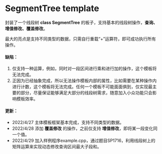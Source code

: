 # SegmentTree template

封装了一个线段树 **class SegmentTree** 的板子，支持基本的线段树操作，**查询、增值修改、覆盖修改**。

最大的亮点是支持不同类型的数据，只需自行重载“+”运算符，即可成功执行所有操作。

#### 缺陷：

1. 仅支持一种运算，例如，同时对一段区间进行乘和进行加的操作，这个模板将无法完成。
2. 正因为已经抽象完成，所以无法操作模板内部的属性，比如需要在某种操作内进行计数，这个模板将无法完成。任何一个模板不可能面面俱到，仅实现最主要的部分，尽量保证能够满足大部分的线段树需求，随意加入小众功能只会影响模板效率。

#### 更新：

* 2022/4/27 主体模板框架基本完成，支持不同类型的数据。
* 2022/4/28 添加 **覆盖修改** 的操作，之前仅支持 **增值修改**，即将某一段变化同一个值。
* 2022/4/29 加入样例程序example.cpp，通过题目SP1716，利用线段树上的矩阵运算来实现动态修改查询区间最大子段和。
